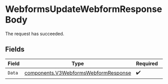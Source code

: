 # WebformsUpdateWebformResponseBody

The request has succeeded.


## Fields

| Field                                                                                        | Type                                                                                         | Required                                                                                     | Description                                                                                  |
| -------------------------------------------------------------------------------------------- | -------------------------------------------------------------------------------------------- | -------------------------------------------------------------------------------------------- | -------------------------------------------------------------------------------------------- |
| `Data`                                                                                       | [components.V3WebformsWebformResponse](../../models/components/v3webformswebformresponse.md) | :heavy_check_mark:                                                                           | N/A                                                                                          |